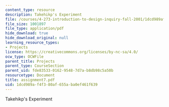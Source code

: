 ```yaml
---
content_type: resource
description: Takehikp's Experiment
file: /courses/4-273-introduction-to-design-inquiry-fall-2001/1dcd989af4f380af655aba0ef461f639_assignment7.pdf
file_size: 1001897
file_type: application/pdf
hide_download: true
hide_download_original: null
learning_resource_types:
- Projects
license: https://creativecommons.org/licenses/by-nc-sa/4.0/
ocw_type: OCWFile
parent_title: Projects
parent_type: CourseSection
parent_uid: fde83533-0162-9548-7d7a-b8db98c5a50b
resourcetype: Document
title: assignment7.pdf
uid: 1dcd989a-f4f3-80af-655a-ba0ef461f639
---
```

Takehikp's Experiment